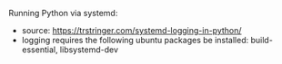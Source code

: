 Running Python via systemd:
 - source: https://trstringer.com/systemd-logging-in-python/
 - logging requires the following ubuntu packages be installed:
     build-essential, libsystemd-dev


